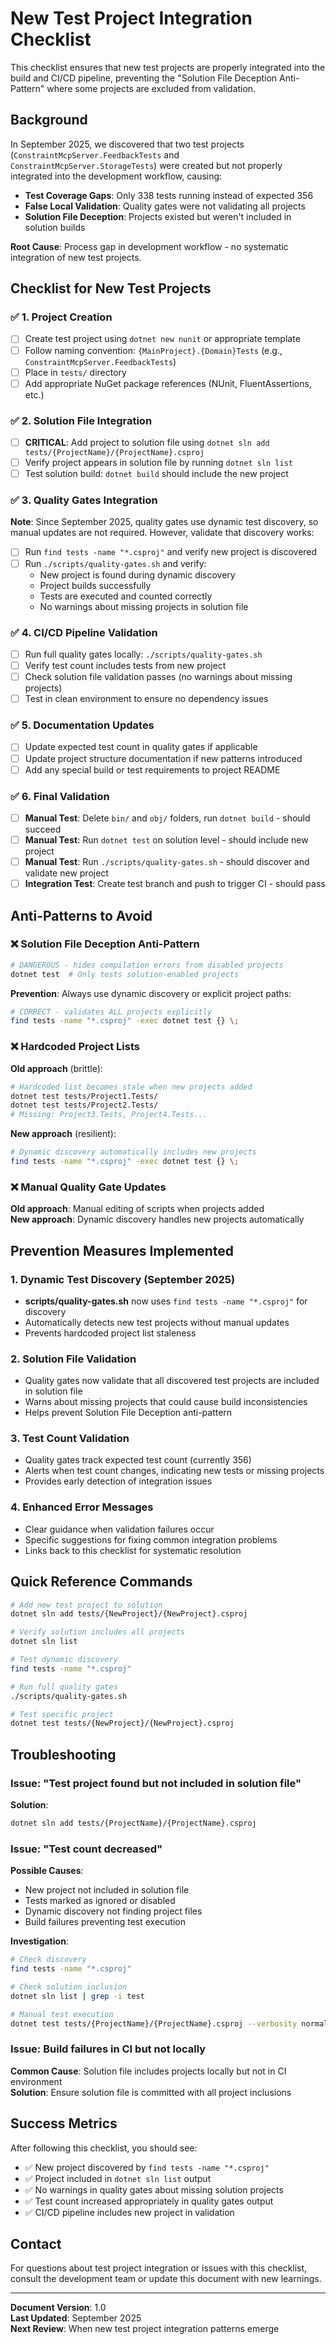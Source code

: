 # New Test Project Integration Checklist

This checklist ensures that new test projects are properly integrated into the build and CI/CD pipeline, preventing the "Solution File Deception Anti-Pattern" where some projects are excluded from validation.

## Background

In September 2025, we discovered that two test projects (`ConstraintMcpServer.FeedbackTests` and `ConstraintMcpServer.StorageTests`) were created but not properly integrated into the development workflow, causing:

- **Test Coverage Gaps**: Only 338 tests running instead of expected 356
- **False Local Validation**: Quality gates were not validating all projects
- **Solution File Deception**: Projects existed but weren't included in solution builds

**Root Cause**: Process gap in development workflow - no systematic integration of new test projects.

## Checklist for New Test Projects

### ✅ 1. Project Creation
- [ ] Create test project using `dotnet new nunit` or appropriate template
- [ ] Follow naming convention: `{MainProject}.{Domain}Tests` (e.g., `ConstraintMcpServer.FeedbackTests`)
- [ ] Place in `tests/` directory
- [ ] Add appropriate NuGet package references (NUnit, FluentAssertions, etc.)

### ✅ 2. Solution File Integration
- [ ] **CRITICAL**: Add project to solution file using `dotnet sln add tests/{ProjectName}/{ProjectName}.csproj`
- [ ] Verify project appears in solution file by running `dotnet sln list`
- [ ] Test solution build: `dotnet build` should include the new project

### ✅ 3. Quality Gates Integration
**Note**: Since September 2025, quality gates use dynamic test discovery, so manual updates are not required. However, validate that discovery works:

- [ ] Run `find tests -name "*.csproj"` and verify new project is discovered
- [ ] Run `./scripts/quality-gates.sh` and verify:
  - New project is found during dynamic discovery
  - Project builds successfully
  - Tests are executed and counted correctly
  - No warnings about missing projects in solution file

### ✅ 4. CI/CD Pipeline Validation
- [ ] Run full quality gates locally: `./scripts/quality-gates.sh`
- [ ] Verify test count includes tests from new project
- [ ] Check solution file validation passes (no warnings about missing projects)
- [ ] Test in clean environment to ensure no dependency issues

### ✅ 5. Documentation Updates
- [ ] Update expected test count in quality gates if applicable
- [ ] Update project structure documentation if new patterns introduced
- [ ] Add any special build or test requirements to project README

### ✅ 6. Final Validation
- [ ] **Manual Test**: Delete `bin/` and `obj/` folders, run `dotnet build` - should succeed
- [ ] **Manual Test**: Run `dotnet test` on solution level - should include new project
- [ ] **Manual Test**: Run `./scripts/quality-gates.sh` - should discover and validate new project
- [ ] **Integration Test**: Create test branch and push to trigger CI - should pass

## Anti-Patterns to Avoid

### ❌ Solution File Deception Anti-Pattern
```bash
# DANGEROUS - hides compilation errors from disabled projects
dotnet test  # Only tests solution-enabled projects
```

**Prevention**: Always use dynamic discovery or explicit project paths:
```bash
# CORRECT - validates ALL projects explicitly
find tests -name "*.csproj" -exec dotnet test {} \;
```

### ❌ Hardcoded Project Lists
**Old approach** (brittle):
```bash
# Hardcoded list becomes stale when new projects added
dotnet test tests/Project1.Tests/
dotnet test tests/Project2.Tests/
# Missing: Project3.Tests, Project4.Tests...
```

**New approach** (resilient):
```bash
# Dynamic discovery automatically includes new projects
find tests -name "*.csproj" -exec dotnet test {} \;
```

### ❌ Manual Quality Gate Updates
**Old approach**: Manual editing of scripts when projects added  
**New approach**: Dynamic discovery handles new projects automatically

## Prevention Measures Implemented

### 1. Dynamic Test Discovery (September 2025)
- **scripts/quality-gates.sh** now uses `find tests -name "*.csproj"` for discovery
- Automatically detects new test projects without manual updates
- Prevents hardcoded project list staleness

### 2. Solution File Validation
- Quality gates now validate that all discovered test projects are included in solution file
- Warns about missing projects that could cause build inconsistencies
- Helps prevent Solution File Deception anti-pattern

### 3. Test Count Validation
- Quality gates track expected test count (currently 356)
- Alerts when test count changes, indicating new tests or missing projects
- Provides early detection of integration issues

### 4. Enhanced Error Messages
- Clear guidance when validation failures occur
- Specific suggestions for fixing common integration problems
- Links back to this checklist for systematic resolution

## Quick Reference Commands

```bash
# Add new test project to solution
dotnet sln add tests/{NewProject}/{NewProject}.csproj

# Verify solution includes all projects
dotnet sln list

# Test dynamic discovery
find tests -name "*.csproj"

# Run full quality gates
./scripts/quality-gates.sh

# Test specific project
dotnet test tests/{NewProject}/{NewProject}.csproj
```

## Troubleshooting

### Issue: "Test project found but not included in solution file"
**Solution**: 
```bash
dotnet sln add tests/{ProjectName}/{ProjectName}.csproj
```

### Issue: "Test count decreased"
**Possible Causes**:
- New project not included in solution file
- Tests marked as ignored or disabled
- Dynamic discovery not finding project files
- Build failures preventing test execution

**Investigation**:
```bash
# Check discovery
find tests -name "*.csproj"

# Check solution inclusion
dotnet sln list | grep -i test

# Manual test execution
dotnet test tests/{ProjectName}/{ProjectName}.csproj --verbosity normal
```

### Issue: Build failures in CI but not locally
**Common Cause**: Solution file includes projects locally but not in CI environment  
**Solution**: Ensure solution file is committed with all project inclusions

## Success Metrics

After following this checklist, you should see:
- ✅ New project discovered by `find tests -name "*.csproj"`
- ✅ Project included in `dotnet sln list` output
- ✅ No warnings in quality gates about missing solution projects
- ✅ Test count increased appropriately in quality gates output
- ✅ CI/CD pipeline includes new project in validation

## Contact

For questions about test project integration or issues with this checklist, consult the development team or update this document with new learnings.

---

**Document Version**: 1.0  
**Last Updated**: September 2025  
**Next Review**: When new test project integration patterns emerge